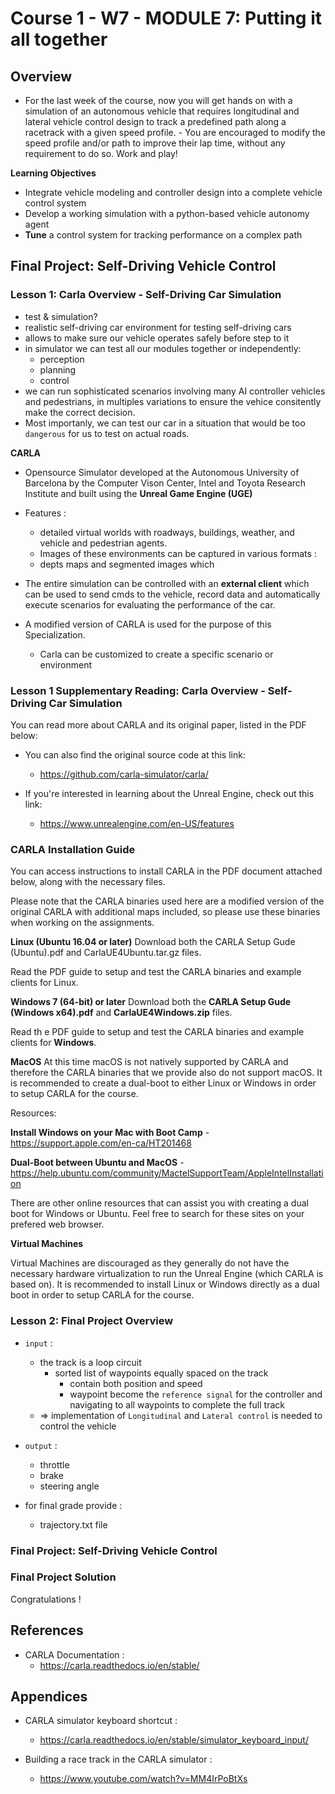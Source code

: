 # Course 1 - W7 - MODULE 7: Putting it all together

## Overview 

- For the last week of the course, now you will get hands on with a simulation of an autonomous vehicle that requires longitudinal and lateral vehicle control design to track a predefined path along a racetrack with a given speed profile. - You are encouraged to modify the speed profile and/or path to improve their lap time, without any requirement to do so. Work and play!

**Learning Objectives**
- Integrate vehicle modeling and controller design into a complete vehicle control system
- Develop a working simulation with a python-based vehicle autonomy agent
- **Tune** a control system for tracking performance on a complex path

## Final Project: Self-Driving Vehicle Control

### Lesson 1: Carla Overview - Self-Driving Car Simulation

- test & simulation? 
- realistic self-driving car environment for testing self-driving cars
- allows to make sure our vehicle operates safely before step to it
- in simulator we can test all our modules together or independently: 
  - perception
  - planning
  - control
- we can run sophisticated scenarios involving many AI controller vehicles and pedestrians, in multiples variations to ensure the vehice consitently make the correct decision.
- Most importanly, we can test our car in a situation that would be too `dangerous` for us to test on actual roads.

**CARLA**
- Opensource Simulator developed at the Autonomous University of Barcelona by the Computer Vison Center, Intel and Toyota Research Institute and built using the **Unreal Game Engine (UGE)**

- Features : 
  -  detailed virtual worlds with roadways, buildings, weather, and vehicle and pedestrian agents.
  -  Images of these environments can be captured in various formats  : 
    - depts maps and segmented images which 
- The entire simulation can be controlled with an **external client** which can be used to send cmds to the vehicle, record data and automatically execute scenarios for evaluating the performance of the car.

- A modified version of CARLA is used for the purpose of this Specialization.
  - Carla can be customized to create a specific scenario or environment

### Lesson 1 Supplementary Reading: Carla Overview - Self-Driving Car Simulation

You can read more about CARLA and its original paper, listed in the PDF below:

- You can also find the original source code at this link: 
  - https://github.com/carla-simulator/carla/

- If you're interested in learning about the Unreal Engine, check out this link: 
  - https://www.unrealengine.com/en-US/features


### CARLA Installation Guide

You can access instructions to install CARLA in the PDF document attached below, along with the necessary files.

Please note that the CARLA binaries used here are a modified version of the original CARLA with additional maps included, so please use these binaries when working on the assignments.

**Linux (Ubuntu 16.04 or later)**
Download both the CARLA Setup Gude (Ubuntu).pdf and CarlaUE4Ubuntu.tar.gz files. 

Read the PDF guide to setup and test the CARLA binaries and example clients for Linux.

**Windows 7 (64-bit) or later**
Download both the **CARLA Setup Gude (Windows x64).pdf** and **CarlaUE4Windows.zip** files. 

Read th e PDF guide to setup and test the CARLA binaries and example clients for **Windows**.

**MacOS**
At this time macOS is not natively supported by CARLA and therefore the CARLA binaries that we provide also do not support macOS. It is recommended to create a dual-boot to either Linux or Windows in order to setup CARLA for the course.

Resources: 

**Install Windows on your Mac with Boot Camp** - https://support.apple.com/en-ca/HT201468

**Dual-Boot between Ubuntu and MacOS** - https://help.ubuntu.com/community/MactelSupportTeam/AppleIntelInstallation

There are other online resources that can assist you with creating a dual boot for Windows or Ubuntu. Feel free to search for these sites on your prefered web browser.

**Virtual Machines**

Virtual Machines are discouraged as they generally do not have the necessary hardware virtualization to run the Unreal Engine (which CARLA is based on). It is recommended to install Linux or Windows directly as a dual boot in order to setup CARLA for the course.


### Lesson 2: Final Project Overview

- `input` :
  - the track is a loop circuit
    - sorted list of waypoints equally spaced on the track
      - contain both position and speed 
      - waypoint become the `reference signal` for the controller and navigating to all waypoints to complete the full track
  -  => implementation of `Longitudinal` and `Lateral control` is needed to control the vehicle
  
- `output` :
  - throttle
  - brake
  - steering angle 

- for final grade provide : 
  - trajectory.txt file


### Final Project: Self-Driving Vehicle Control
### Final Project Solution

Congratulations ! 

## References
- CARLA Documentation : 
  - https://carla.readthedocs.io/en/stable/
## Appendices
- CARLA simulator keyboard shortcut : 
  - https://carla.readthedocs.io/en/stable/simulator_keyboard_input/  

- Building a race track in the CARLA simulator : 
  - https://www.youtube.com/watch?v=MM4IrPoBtXs
